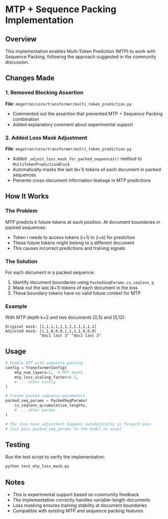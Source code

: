 # MTP + Sequence Packing Implementation

## Overview
This implementation enables Multi-Token Prediction (MTP) to work with Sequence Packing, following the approach suggested in the community discussion.

## Changes Made

### 1. Removed Blocking Assertion
**File**: `megatron/core/transformer/multi_token_prediction.py`
- Commented out the assertion that prevented MTP + Sequence Packing combination
- Added explanatory comment about experimental support

### 2. Added Loss Mask Adjustment
**File**: `megatron/core/transformer/multi_token_prediction.py`
- Added `_adjust_loss_mask_for_packed_sequences()` method to `MultiTokenPredictionBlock`
- Automatically masks the last (k+1) tokens of each document in packed sequences
- Prevents cross-document information leakage in MTP predictions

## How It Works

### The Problem
MTP predicts k future tokens at each position. At document boundaries in packed sequences:
- Token i needs to access tokens (i+1) to (i+k) for prediction
- These future tokens might belong to a different document
- This causes incorrect predictions and training signals

### The Solution
For each document in a packed sequence:
1. Identify document boundaries using `PackedSeqParams.cu_seqlens_q`
2. Mask out the last (k+1) tokens of each document in the loss
3. These boundary tokens have no valid future context for MTP

### Example
With MTP depth k=2 and two documents [0,5) and [5,12):
```
Original mask: [1,1,1,1,1,1,1,1,1,1,1,1]
Adjusted mask: [1,1,0,0,0,1,1,1,1,0,0,0]
               ^doc1 last 3^ ^doc2 last 3^
```

## Usage

```python
# Enable MTP with sequence packing
config = TransformerConfig(
    mtp_num_layers=2,  # MTP depth
    mtp_loss_scaling_factor=0.1,
    # ... other config
)

# Create packed sequence parameters
packed_seq_params = PackedSeqParams(
    cu_seqlens_q=cumulative_lengths,
    # ... other params
)

# The loss mask adjustment happens automatically in forward pass
# Just pass packed_seq_params to the model as usual
```

## Testing
Run the test script to verify the implementation:
```bash
python test_mtp_loss_mask.py
```

## Notes
- This is experimental support based on community feedback
- The implementation correctly handles variable-length documents
- Loss masking ensures training stability at document boundaries
- Compatible with existing MTP and sequence packing features